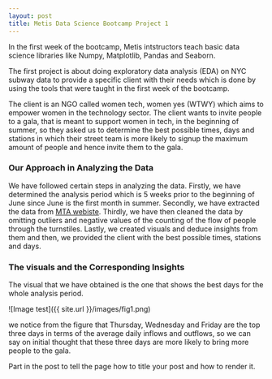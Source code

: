 ```yaml
---
layout: post
title: Metis Data Science Bootcamp Project 1
---
```


In the first week of the bootcamp, Metis intstructors teach basic data science libraries like Numpy, Matplotlib, Pandas and Seaborn.

The first project is about doing exploratory data analysis (EDA) on NYC subway data to provide a specific client with their needs which is done by using the tools that were taught in the first week of the bootcamp.

The client is an NGO called women tech, women yes (WTWY) which aims to empower women in the technology sector. The client wants to invite people to a gala, that is meant to support women in tech, in the beginning of summer, so they asked us to determine the best possible times, days and stations in which their street team is more likely to signup the maximum amount of people and hence invite them to the gala.

### Our Approach in Analyzing the Data

We have followed certain steps in analyzing the data. Firstly, we have determined the analysis period which is 5 weeks prior to the beginning of June since June is the first month in summer. Secondly, we have extracted the data from [MTA webiste](http://web.mta.info/nyct/subway/). Thirdly, we have then cleaned the data by omitting outliers and negative values of the counting of the flow of people through the turnstiles. Lastly, we created visuals and deduce insights from them and then, we provided the client with the best possible times, stations and days.

### The visuals and the Corresponding Insights

The visual that we have obtained is the one that shows the best days for the whole
analysis period.

![Image test]({{ site.url }}/images/fig1.png)

we notice from the figure that Thursday, Wednesday and Friday are the top three days
in terms of the average daily inflows and outflows, so we can say on initial thought that these three days are more likely to bring more people to the gala.  


Part in the post to tell the page how to title your post and how to render it.

